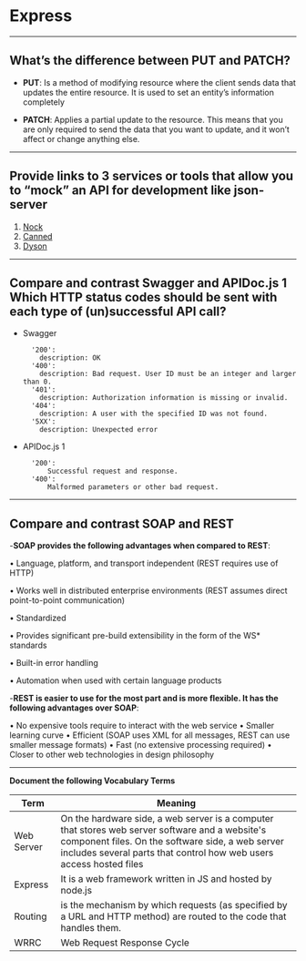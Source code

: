 # Express

---


## What’s the difference between PUT and PATCH?

- **PUT**: Is a method of modifying resource where the client sends data that updates the entire resource. It is used to set an entity’s information completely

- **PATCH**: Applies a partial update to the resource. This means that you are only required to send the data that you want to update, and it won’t affect or change anything else. 


---

## Provide links to 3 services or tools that allow you to “mock” an API for development like json-server

1. [Nock](https://github.com/nock/nock)
2. [Canned](https://github.com/sideshowcoder/canned)
3. [Dyson](https://npmjs.org/package/dyson)

----

## Compare and contrast Swagger and APIDoc.js 1 Which HTTP status codes should be sent with each type of (un)successful API call?

- Swagger 


        '200':
          description: OK
        '400':
          description: Bad request. User ID must be an integer and larger than 0.
        '401':
          description: Authorization information is missing or invalid.
        '404':
          description: A user with the specified ID was not found.
        '5XX':
          description: Unexpected error


- APIDoc.js 1

        '200':
        	Successful request and response.
        '400':
        	Malformed parameters or other bad request.



---

## Compare and contrast SOAP and REST

-**SOAP provides the following advantages when compared to REST**:

• Language, platform, and transport independent (REST requires use of HTTP)

•    Works well in distributed enterprise environments (REST assumes direct point-to-point communication)

•    Standardized

•    Provides significant pre-build extensibility in the form of the WS* standards

•    Built-in error handling

•    Automation when used with certain language products


-**REST is easier to use for the most part and is more flexible. It has the following advantages over SOAP**:

•    No expensive tools require to interact with the web service
•    Smaller learning curve
•    Efficient (SOAP uses XML for all messages, REST can use smaller message formats)
•    Fast (no extensive processing required)
•    Closer to other web technologies in design philosophy

---

**Document the following Vocabulary Terms**

Term | Meaning
-------- | ------------
Web Server | On the hardware side, a web server is a computer that stores web server software and a website's component files.  On the software side, a web server includes several parts that control how web users access hosted files
Express | It is a web framework written in JS and hosted by node.js
Routing | is the mechanism by which requests (as specified by a URL and HTTP method) are routed to the code that handles them.
WRRC | Web Request Response Cycle